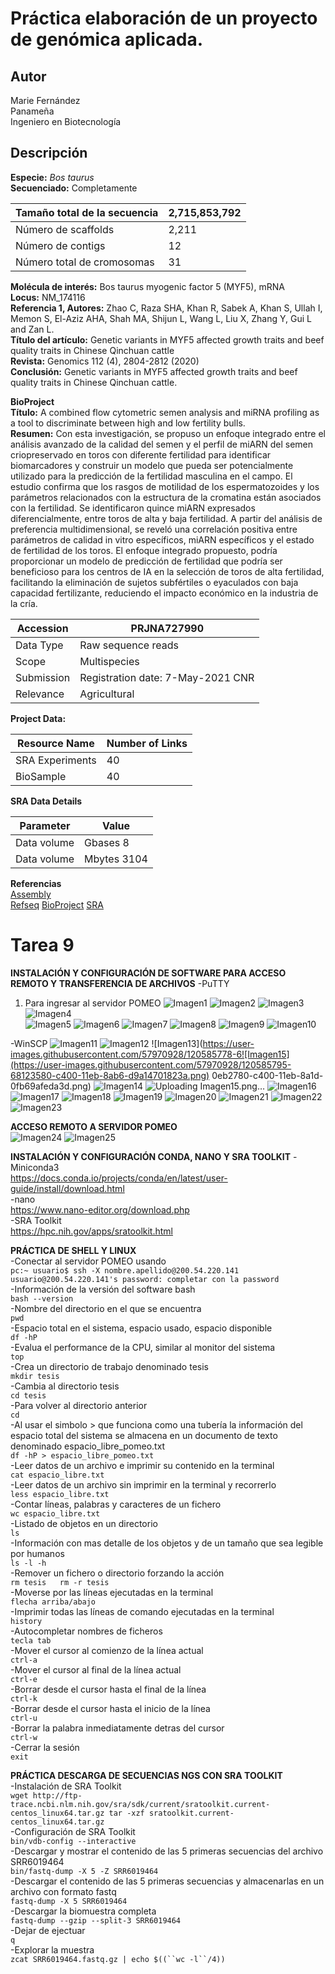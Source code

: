 # Práctica elaboración de un proyecto de genómica aplicada.

## Autor
Marie Fernández  
Panameña  
Ingeniero en Biotecnología  

## Descripción
**Especie:** _Bos taurus_  
**Secuenciado:** Completamente  

| Tamaño total de la secuencia | 2,715,853,792 | 
| ------------- | ------------- |
| Número de scaffolds | 2,211 |  
| Número de contigs  | 12 |  
| Número total de cromosomas | 31 |  

**Molécula de interés:** Bos taurus myogenic factor 5 (MYF5), mRNA  
**Locus:** NM_174116  
**Referencia 1, Autores:** Zhao C, Raza SHA, Khan R, Sabek A, Khan S, Ullah I, Memon S,
            El-Aziz AHA, Shah MA, Shijun L, Wang L, Liu X, Zhang Y, Gui L and
            Zan L.  
**Título del artículo:** Genetic variants in MYF5 affected growth traits and beef quality
            traits in Chinese Qinchuan cattle  
**Revista:** Genomics 112 (4), 2804-2812 (2020)  
 **Conclusión:** Genetic variants in MYF5 affected growth traits and beef
            quality traits in Chinese Qinchuan cattle.  
            
**BioProject**  
**Título:** A combined flow cytometric semen analysis and miRNA profiling as a tool to discriminate between high and low fertility bulls.  
**Resumen:** Con esta investigación, se propuso un enfoque integrado entre el análisis avanzado de la calidad del semen y el perfil de miARN del semen criopreservado en toros con diferente fertilidad para identificar biomarcadores y construir un modelo que pueda ser potencialmente utilizado para la predicción de la fertilidad masculina en el campo. El estudio confirma que los rasgos de motilidad de los espermatozoides y los parámetros relacionados con la estructura de la cromatina están asociados con la fertilidad. Se identificaron quince miARN expresados diferencialmente, entre toros de alta y baja fertilidad. A partir del análisis de preferencia multidimensional, se reveló una correlación positiva entre parámetros de calidad in vitro específicos, miARN específicos y el estado de fertilidad de los toros. El enfoque integrado propuesto, podría proporcionar un modelo de predicción de fertilidad que podría ser beneficioso para los centros de IA en la selección de toros de alta fertilidad, facilitando la eliminación de sujetos subfértiles o eyaculados con baja capacidad fertilizante, reduciendo el impacto económico en la industria de la cría.  

| Accession	| PRJNA727990 |  
| --------- | --------- |  
| Data Type	| Raw sequence reads |  
| Scope | Multispecies |  
| Submission | Registration date: 7-May-2021 CNR |  
| Relevance | Agricultural |  

**Project Data:**  

| Resource Name | Number of Links |  
| ------ | ------- |  
| SRA Experiments | 40 |  
| BioSample | 40 |  

**SRA Data Details**  

| Parameter	| Value | 
| ------- | ------- |
| Data volume | Gbases	8 |  
| Data volume | Mbytes	3104 |  

**Referencias**  
[Assembly](https://www.ncbi.nlm.nih.gov/assembly/GCF_002263795.1)  
[Refseq](https://www.ncbi.nlm.nih.gov/nuccore/NM_174116.1) 
[BioProject](https://www.ncbi.nlm.nih.gov/bioproject/727990)
[SRA](https://www.ncbi.nlm.nih.gov/sra/SRX10826180[accn])

# Tarea 9  

**INSTALACIÓN Y CONFIGURACIÓN DE SOFTWARE PARA ACCESO REMOTO Y TRANSFERENCIA DE ARCHIVOS**
-PuTTY  
1. Para ingresar al servidor POMEO 
![Imagen1](https://user-images.githubusercontent.com/57970928/120585691-39945a80-c400-11eb-9df2-d1a3b40b0e55.png)
![Imagen2](https://user-images.githubusercontent.com/57970928/120585694-3c8f4b00-c400-11eb-9399-37feeef9b913.png)
![Imagen3](https://user-images.githubusercontent.com/57970928/120585705-40bb6880-c400-11eb-9986-3aa324e91c87.png)
![Imagen4](https://user-images.githubusercontent.com/57970928/120585707-41ec9580-c400-11eb-9a41-482c962edaa1.png)  
![Imagen5](https://user-images.githubusercontent.com/57970928/120585714-444eef80-c400-11eb-96e0-434ff39880f7.png)
![Imagen6](https://user-images.githubusercontent.com/57970928/120585719-46b14980-c400-11eb-90be-778fb27b29fb.png)
![Imagen7](https://user-images.githubusercontent.com/57970928/120585723-47e27680-c400-11eb-9908-9c5177bd568e.png)
![Imagen8](https://user-images.githubusercontent.com/57970928/120585730-49ac3a00-c400-11eb-8e0a-38391b6c2595.png)
![Imagen9](https://user-images.githubusercontent.com/57970928/120585733-4add6700-c400-11eb-8bf2-abcd75f8a378.png)
![Imagen10](https://user-images.githubusercontent.com/57970928/120585734-4c0e9400-c400-11eb-875c-4b018b43094c.png)

-WinSCP
![Imagen11](https://user-images.githubusercontent.com/57970928/120585770-5d57a080-c400-11eb-86a6-68ffa7c62471.png)
![Imagen12](https://user-images.githubusercontent.com/57970928/120585774-60529100-c400-11eb-9634-1968bcce380a.png)
![Imagen13](https://user-images.githubusercontent.com/57970928/120585778-6![Imagen15](https://user-images.githubusercontent.com/57970928/120585795-68123580-c400-11eb-8ab6-d9a14701823a.png)
0eb2780-c400-11eb-8a1d-0fb69afeda3d.png)
![Imagen14](https://user-images.githubusercontent.com/57970928/120585779-6183be00-c400-11eb-8aa9-ddca9cda9887.png)
![Uploading Imagen15.png…]()
![Imagen16](https://user-images.githubusercontent.com/57970928/120585804-6c3e5300-c400-11eb-9bc9-b6a33ee8aa98.png)
![Imagen17](https://user-images.githubusercontent.com/57970928/120585808-6d6f8000-c400-11eb-91e0-e28760ca8fc1.png)
![Imagen18](https://user-images.githubusercontent.com/57970928/120585812-6f394380-c400-11eb-99c9-59d6c85f16c6.png)
![Imagen19](https://user-images.githubusercontent.com/57970928/120585818-719b9d80-c400-11eb-81f3-2da5c1e3986b.png)
![Imagen20](https://user-images.githubusercontent.com/57970928/120585820-72343400-c400-11eb-9463-37f21dd22cc5.png)
![Imagen21](https://user-images.githubusercontent.com/57970928/120585824-752f2480-c400-11eb-8d92-028516ae60a7.png)
![Imagen22](https://user-images.githubusercontent.com/57970928/120585830-76f8e800-c400-11eb-9343-e6ee7d4b67cf.png)
![Imagen23](https://user-images.githubusercontent.com/57970928/120585835-78c2ab80-c400-11eb-8863-1d70e1b7e9a2.png)

**ACCESO REMOTO A SERVIDOR POMEO**  
![Imagen24](https://user-images.githubusercontent.com/57970928/120585872-87a95e00-c400-11eb-9f70-234a6dbe8a89.png)
![Imagen25](https://user-images.githubusercontent.com/57970928/120585878-89732180-c400-11eb-988b-babb04fd919c.png)

**INSTALACIÓN Y CONFIGURACIÓN CONDA, NANO Y SRA TOOLKIT**
-Miniconda3  
https://docs.conda.io/projects/conda/en/latest/user-guide/install/download.html  
-nano  
https://www.nano-editor.org/download.php  
-SRA Toolkit  
https://hpc.nih.gov/apps/sratoolkit.html  

**PRÁCTICA DE SHELL Y LINUX**  
-Conectar al servidor POMEO usando  
`pc:~ usuario$ ssh -X nombre.apellido@200.54.220.141
usuario@200.54.220.141's password: completar con la password`  
-Información de la versión del software bash  
`bash --version`  
-Nombre del directorio en el que se encuentra  
`pwd`  
-Espacio total en el sistema, espacio usado, espacio disponible  
`df -hP`  
-Evalua el performance de la CPU, similar al monitor del sistema  
`top`  
-Crea un directorio de trabajo denominado tesis  
`mkdir tesis`  
-Cambia al directorio tesis  
`cd tesis`  
-Para volver al directorio anterior  
`cd`  
-Al usar el simbolo > que funciona como una tubería la información del espacio total del sistema se almacena en un documento de texto denominado espacio_libre_pomeo.txt  
`df -hP > espacio_libre_pomeo.txt`  
-Leer datos de un archivo e imprimir su contenido en la terminal  
`cat espacio_libre.txt`  
-Leer datos de un archivo sin imprimir en la terminal y recorrerlo  
`less espacio_libre.txt`  
-Contar líneas, palabras y caracteres de un fichero  
`wc espacio_libre.txt`  
-Listado de objetos en un directorio  
`ls`  
-Información con mas detalle de los objetos y de un tamaño que sea legible por humanos  
`ls -l -h`  
-Remover un fichero o directorio forzando la acción  
`rm tesis  
rm -r tesis`  
-Moverse por las líneas ejecutadas en la terminal  
`flecha arriba/abajo`  
-Imprimir todas las líneas de comando ejecutadas en la terminal  
`history`  
-Autocompletar nombres de ficheros  
`tecla tab`  
-Mover el cursor al comienzo de la línea actual   
`ctrl-a`  
-Mover el cursor al final de la línea actual  
`ctrl-e`  
-Borrar desde el cursor hasta el final de la línea   
`ctrl-k`  
-Borrar desde el cursor hasta el inicio de la línea  
`ctrl-u`  
-Borrar la palabra inmediatamente detras del cursor  
`ctrl-w`  
-Cerrar la sesión  
`exit`  

**PRÁCTICA DESCARGA DE SECUENCIAS NGS CON SRA TOOLKIT**  
-Instalación de SRA Toolkit  
`wget http://ftp-trace.ncbi.nlm.nih.gov/sra/sdk/current/sratoolkit.current-centos_linux64.tar.gz
tar -xzf sratoolkit.current-centos_linux64.tar.gz`  
-Configuración de SRA Toolkit  
`bin/vdb-config --interactive`   
-Descargar y mostrar el contenido de las 5 primeras secuencias del archivo SRR6019464  
`bin/fastq-dump -X 5 -Z SRR6019464`  
-Descargar el contenido de las 5 primeras secuencias y almacenarlas en un archivo con formato fastq  
 `fastq-dump -X 5 SRR6019464`  
 -Descargar la biomuestra completa  
 `fastq-dump --gzip --split-3 SRR6019464`  
 -Dejar de ejectuar  
 `q`  
 -Explorar la muestra  
 `zcat SRR6019464.fastq.gz | echo $((``wc -l``/4))`  
 
 






